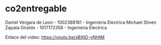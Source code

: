 # co2entregable

Daniel Vergara de Leon - 1002388181 - Ingenieria Electrica
Michael Stiven Zapata Giraldo - 1017172358 - Ingenieria Electrica

Enlace del video:
https://youtu.be/xBXtD-yNHtM
